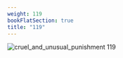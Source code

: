 ```yaml
---
weight: 119
bookFlatSection: true
title: "119"
---
```


![cruel_and_unusual_punishment 119 ](../../jpg/cup_119.jpg)


